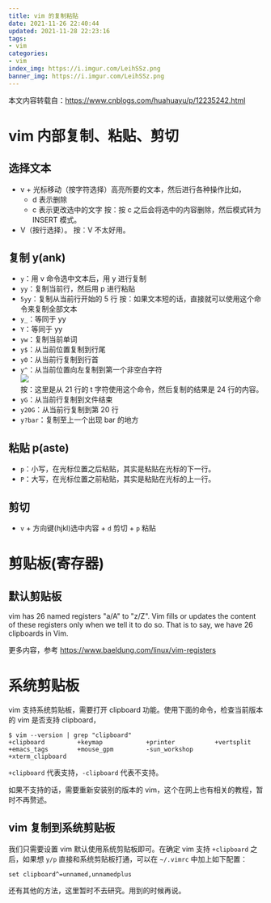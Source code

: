 ```yaml
---
title: vim 的复制粘贴
date: 2021-11-26 22:40:44
updated: 2021-11-28 22:23:16
tags:
- vim
categories:
- vim
index_img: https://i.imgur.com/LeihSSz.png
banner_img: https://i.imgur.com/LeihSSz.png
---
```


本文内容转载自：<https://www.cnblogs.com/huahuayu/p/12235242.html>

# vim 内部复制、粘贴、剪切

## 选择文本

- v + 光标移动（按字符选择）高亮所要的文本，然后进行各种操作比如，
    - d 表示删除
    - c 表示更改选中的文字
        按：按 c 之后会将选中的内容删除，然后模式转为 INSERT 模式。
- V（按行选择）。
    按：V 不太好用。

## 复制 y(ank)

- `y`：用 v 命令选中文本后，用 y 进行复制
- `yy`：复制当前行，然后用 p 进行粘贴
- `5yy`：复制从当前行开始的 5 行
    按：如果文本短的话，直接就可以使用这个命令来复制全部文本
- `y_`：等同于 yy
- `Y`：等同于 yy
- `yw`：复制当前单词
- `y$`：从当前位置复制到行尾
- `y0`：从当前行复制到行首
- `y^`：从当前位置向左复制到第一个非空白字符  
    ![](https://i.imgur.com/Je6B8Jy.png)  
    按：这里是从 21 行的 t 字符使用这个命令，然后复制的结果是 24 行的内容。
- `yG`：从当前行复制到文件结束
- `y20G`：从当前行复制到第 20 行
- `y?bar`：复制至上一个出现 bar 的地方

## 粘贴 p(aste)

- `p`：小写，在光标位置之后粘贴，其实是粘贴在光标的下一行。
- `P`：大写，在光标位置之前粘贴，其实是粘贴在光标的上一行。

## 剪切

- `v` + 方向键(hjkl)选中内容 + `d` 剪切 + `p` 粘贴

# 剪贴板(寄存器)

## 默认剪贴板

vim has 26 named registers "a/A" to "z/Z". Vim fills or updates the content of these registers only when we tell it to do so. That is to say, we have 26 clipboards in Vim.

更多内容，参考 <https://www.baeldung.com/linux/vim-registers>

# 系统剪贴板

vim 支持系统剪贴板，需要打开 clipboard 功能。使用下面的命令，检查当前版本的 vim 是否支持 clipboard，

```shell
$ vim --version | grep "clipboard"
+clipboard         +keymap            +printer           +vertsplit
+emacs_tags        +mouse_gpm         -sun_workshop      +xterm_clipboard
```

`+clipboard` 代表支持，`-clipboard` 代表不支持。

如果不支持的话，需要重新安装别的版本的 vim，这个在网上也有相关的教程，暂时不再赘述。

## vim 复制到系统剪贴板

我们只需要设置 vim 默认使用系统剪贴板即可。在确定 vim 支持 `+clipboard` 之后，如果想 `y/p` 直接和系统剪贴板打通，可以在 `~/.vimrc` 中加上如下配置：

```
set clipboard^=unnamed,unnamedplus
```

还有其他的方法，这里暂时不去研究。用到的时候再说。

